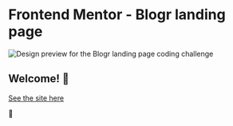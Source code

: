 # Frontend Mentor - Blogr landing page

![Design preview for the Blogr landing page coding challenge](./design/desktop-preview.jpg)

## Welcome! 👋

[See the site here](https://blogr-landing-page-admiralpxl.netlify.app/)

🚀
